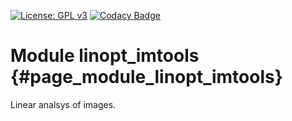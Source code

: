 [![License: GPL v3](https://img.shields.io/badge/License-GPL%20v3-blue.svg)](http://www.gnu.org/licenses/gpl-3.0) [![Codacy Badge](https://api.codacy.com/project/badge/Grade/819e6651c443401c9ac1faf05e79faf6)](https://www.codacy.com/gh/milk-org/linopt_imtools?utm_source=github.com&amp;utm_medium=referral&amp;utm_content=milk-org/linopt_imtools&amp;utm_campaign=Badge_Grade)


# Module linopt_imtools {#page_module_linopt_imtools}

Linear analsys of images.
